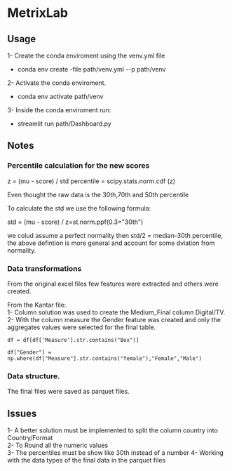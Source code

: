 # MetrixLab

## Usage 

1- Create the conda enviroment using the venv.yml file
*  conda env create -file path/venv.yml --p path/venv

2- Activate the conda enviroment. 
* conda env activate path/venv

3- Inside the conda enviroment run:
* streamlit run path/Dashboard.py

## Notes
### Percentile calculation for the new scores

z = (mu - score) / std
percentile = scipy.stats.norm.cdf (z)

Even thought the raw data is the 30th,70th and 50th percentile

To calculate the std we use the following formula:

std = (mu - score) / z=st.norm.ppf(0.3="30th")

we colud assume a perfect normality then std/2 = median-30th percentile, the above defintion is more general and account for some dviation from normality.

### Data transformations

From the original excel files few features were extracted and others were created.

From the Kantar file:   
1- Column solution was used to create the Medium_Final column Digital/TV.  
2- With the column measure the Gender feature was created and only the aggregates values were selected for the final table.
~~~~
df = df[df['Measure'].str.contains("Box")]

df["Gender"] = np.where(df["Measure"].str.contains("female"),"Female","Male")
~~~~

### Data structure.

The final files were saved as parquet files.

## Issues

1- A better solution must be implemented to split the column country into Country/Format  
2- To Round all the numeric values  
3- The percentiles must be show like 30th instead of a number 
4- Working with the data types of the final data in the parquet files 


